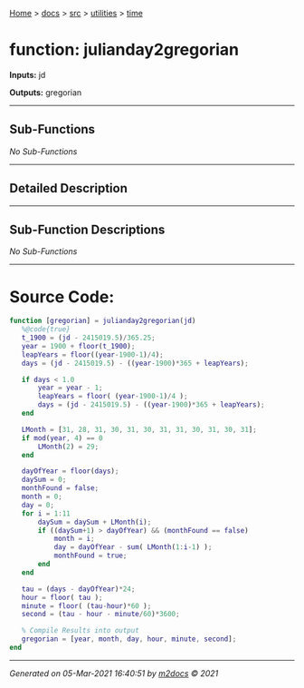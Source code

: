 [Home](../../../index.md) > [docs](../../../docs_index.md) > [src](../../src_index.md) > [utilities](../utilities_index.md) > [time](time_index.md)  


# function: julianday2gregorian



**Inputs:** jd

**Outputs:** gregorian

 ***

## Sub-Functions

*No Sub-Functions*

 ***

## Detailed Description



 ***

## Sub-Function Descriptions

*No Sub-Functions*

 
 *** 

# Source Code:

 ```matlab 
 function [gregorian] = julianday2gregorian(jd)
    %@code{true}
    t_1900 = (jd - 2415019.5)/365.25;
    year = 1900 + floor(t_1900);
    leapYears = floor((year-1900-1)/4);
    days = (jd - 2415019.5) - ((year-1900)*365 + leapYears);

    if days < 1.0
        year = year - 1;
        leapYears = floor( (year-1900-1)/4 );
        days = (jd - 2415019.5) - ((year-1900)*365 + leapYears);
    end

    LMonth = [31, 28, 31, 30, 31, 30, 31, 31, 30, 31, 30, 31];
    if mod(year, 4) == 0
        LMonth(2) = 29;
    end

    dayOfYear = floor(days);
    daySum = 0;
    monthFound = false;
    month = 0;
    day = 0;
    for i = 1:11
        daySum = daySum + LMonth(i);
        if ((daySum+1) > dayOfYear) && (monthFound == false)
            month = i;
            day = dayOfYear - sum( LMonth(1:i-1) );
            monthFound = true;
        end
    end

    tau = (days - dayOfYear)*24;
    hour = floor( tau );
    minute = floor( (tau-hour)*60 );
    second = (tau - hour - minute/60)*3600;

    % Compile Results into output
    gregorian = [year, month, day, hour, minute, second];
end 
``` 
 
***

*Generated on 05-Mar-2021 16:40:51 by [m2docs](https://github.com/crgnam-research/m2docs) © 2021*
